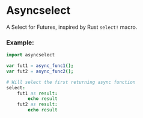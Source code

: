# Asyncselect

A Select for Futures, inspired by Rust `select!` macro. 

### Example:

```nim
import asyncselect

var fut1 = async_func1();
var fut2 = async_func2();

# Will select the first returning async function
select:
    fut1 as result:
        echo result
    fut2 as result:
        echo result

```